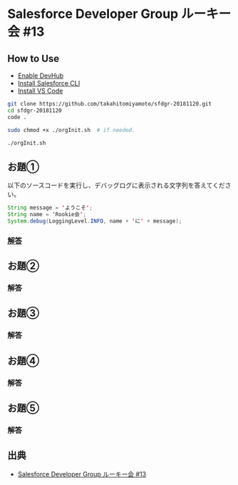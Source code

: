 # Salesforce Developer Group ルーキー会 #13

## How to Use
- [Enable DevHub](https://developer.salesforce.com/docs/atlas.ja-jp.sfdx_setup.meta/sfdx_setup/sfdx_setup_enable_devhub.htm)
- [Install Salesforce CLI](https://developer.salesforce.com/docs/atlas.ja-jp.sfdx_setup.meta/sfdx_setup/sfdx_setup_install_cli.htm#sfdx_setup_install_cli)
- [Install VS Code](https://developer.salesforce.com/ja/tools/extension_vscode)

```bash
git clone https://github.com/takahitomiyamoto/sfdgr-20181120.git
cd sfdgr-20181120
code .

sudo chmod +x ./orgInit.sh  # if needed.

./orgInit.sh
```

## お題①
以下のソースコードを実行し、デバッグログに表示される文字列を答えてください。
```java
String message = 'ようこそ';
String name = 'Rookie会';
System.debug(LoggingLevel.INFO, name + 'に' + message);
```
### [解答](https://github.com/takahitomiyamoto/sfdgr-20181120/tree/master/src/main/answer1)

## お題②

### 解答


## お題③

### 解答


## お題④

### 解答


## お題⑤

### 解答


## 出典
- [Salesforce Developer Group ルーキー会 #13](https://sfdgr.connpass.com/event/105935/)